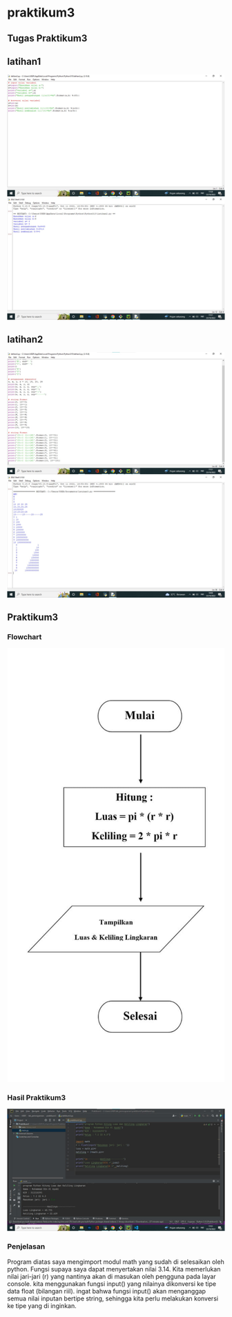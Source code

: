 # praktikum3
## Tugas Praktikum3

## latihan1
![Gambar 1](screenshot/tugas%201.jpeg)
![Gambar 2](screenshot/hasil%201.jpeg)

## latihan2
![Gambar 3](screenshot/tugas%202.jpeg)
![Gambar 4](screenshot/hasil%202.jpeg)

## Praktikum3
### Flowchart
![Gambar 5](screenshot/flowchart.jpeg)
### Hasil Praktikum3
![Gambar 6](screenshot/praktikum%203.jpeg)
### Penjelasan
Program diatas saya mengimport modul math yang sudah di selesaikan oleh python. Fungsi supaya saya dapat menyertakan nilai 3.14.
Kita memerlukan nilai jari-jari (r) yang nantinya akan di masukan oleh pengguna pada layar console. kita menggunakan fungsi input() yang nilainya dikonversi ke tipe data float (bilangan riil). ingat bahwa fungsi input() akan menganggap semua nilai inputan bertipe string, sehingga kita perlu melakukan konversi ke tipe yang di inginkan.